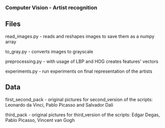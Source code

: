 ### Computer Vision - Artist recognition

## Files

read_images.py - reads and reshapes images to save them as a numpy array

to_gray.py - converts images to grayscale

preprocessing.py - with usage of LBP and HOG creates features' vectors

experiments.py - run experiments on final representation of the artists

## Data

first_second_pack - original pictures for second_version of the scripts: Leonardo da Vinci, Pablo Picasso and Salvador Dali

third_pack - original pictures for third_version of the scripts: Edgar Degas, Pablo Picasso, Vincent van Gogh
